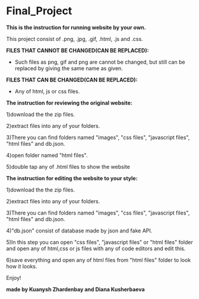 # Final_Project

**This is the instruction for running website by your own.**

This project consist of .png, .jpg, .gif, .html, .js and .css. 

**FILES THAT CANNOT BE CHANGED(CAN BE REPLACED):**
- Such files as png, gif and png are cannot be changed, but still can be replaced by giving the same name as given.

**FILES THAT CAN BE CHANGED(CAN BE REPLACED):**
- Any of html, js or css files.

 **The instruction for reviewing the original website:**
 
1)download the the zip files.

2)extract files into any of your folders.

3)There you can find folders named "images", "css files", "javascript files", "html files" and db.json.

4)open folder named "html files".

5)double tap any of .html files to show the website 

**The instruction for editing the website to your style:**

1)download the the zip files.

2)extract files into any of your folders.

3)There you can find folders named "images", "css files", "javascript files", "html files" and db.json.

4)"db.json" consist of database made by json and fake API.

5)In this step you can open "css files", "javascript files" or "html files" folder and open any of html,css or js files with any of code editors and edit this.

6)save everything and open any of html files from "html files" folder to look how it looks.

Enjoy!

**made by Kuanysh Zhardenbay and Diana Kusherbaeva**
